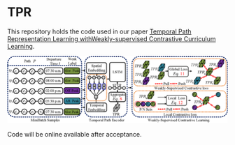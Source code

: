 # TPR
This repository holds the code used in our paper [Temporal Path Representation Learning withWeakly-supervised Contrastive Curriculum Learning]().

![image](https://github.com/Sean-Bin-Yang/TPR/blob/7a58cd32be6bbd01db1f3c5584ffdb19c69656a0/Framework.png)

Code will be online available after acceptance.
